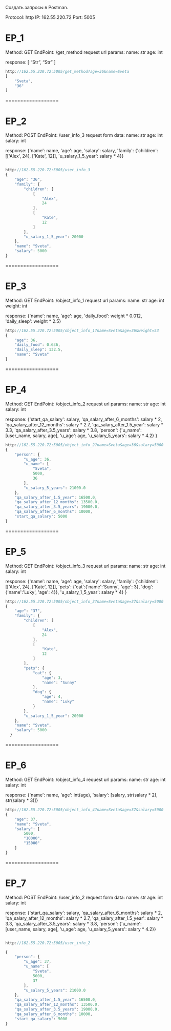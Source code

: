 Создать запросы в Postman.

Protocol: http
IP: 162.55.220.72
Port: 5005

# EP_1
Method: GET
EndPoint: /get_method
request url params: 
 name: str
 age: int

response: 
[
    “Str”,
    “Str”
]
```javascript
http://162.55.220.72:5005/get_method?age=36&name=Sveta
[
    "Sveta",
    "36"
]
```
==================

# EP_2
Method: POST
EndPoint: /user_info_3
request form data: 
 name: str
 age: int
 salary: int

response: 
{'name': name,
          'age': age,
          'salary': salary,
          'family': {'children': [['Alex', 24], ['Kate', 12]],
                     'u_salary_1_5_year': salary * 4}}


```javascript

http://162.55.220.72:5005/user_info_3
{
    "age": "36",
    "family": {
        "children": [
            [
                "Alex",
                24
            ],
            [
                "Kate",
                12
            ]
        ],
        "u_salary_1_5_year": 20000
    },
    "name": "Sveta",
    "salary": 5000
}
```

==================

# EP_3
Method: GET
EndPoint: /object_info_1
request url params: 
 name: str
 age: int
 weight: int

response: 
{'name': name,
          'age': age,
          'daily_food': weight * 0.012,
          'daily_sleep': weight * 2.5}

```javascript
http://162.55.220.72:5005/object_info_1?name=Sveta&age=36&weight=53
{
    "age": 36,
    "daily_food": 0.636,
    "daily_sleep": 132.5,
    "name": "Sveta"
}
```
==================

# EP_4
Method: GET
EndPoint: /object_info_2
request url params: 
 name: str
 age: int
 salary: int

response: 
{'start_qa_salary': salary,
          'qa_salary_after_6_months': salary * 2,
          'qa_salary_after_12_months': salary * 2.7,
          'qa_salary_after_1.5_year': salary * 3.3,
          'qa_salary_after_3.5_years': salary * 3.8,
          'person': {'u_name': [user_name, salary, age],
                     'u_age': age,
                     'u_salary_5_years': salary * 4.2}
          }

```javascript
http://162.55.220.72:5005/object_info_2?name=Sveta&age=36&salary=5000
{
    "person": {
        "u_age": 36,
        "u_name": [
            "Sveta",
            5000,
            36
        ],
        "u_salary_5_years": 21000.0
    },
    "qa_salary_after_1.5_year": 16500.0,
    "qa_salary_after_12_months": 13500.0,
    "qa_salary_after_3.5_years": 19000.0,
    "qa_salary_after_6_months": 10000,
    "start_qa_salary": 5000
}
```
==================

# EP_5
Method: GET
EndPoint: /object_info_3
request url params: 
 name: str
 age: int
 salary: int

response: 
{'name': name,
          'age': age,
          'salary': salary,
          'family': {'children': [['Alex', 24], ['Kate', 12]],
                     'pets': {'cat':{'name':'Sunny',
                                     'age': 3},
                              'dog':{'name':'Luky',
                                     'age': 4}},
                     'u_salary_1_5_year': salary * 4}
          }

```javascript
http://162.55.220.72:5005/object_info_3?name=Sveta&age=37&salary=5000
{
    "age": "37",
    "family": {
        "children": [
            [
                "Alex",
                24
            ],
            [
                "Kate",
                12
            ]
        ],
        "pets": {
            "cat": {
                "age": 3,
                "name": "Sunny"
            },
            "dog": {
                "age": 4,
                "name": "Luky"
            }
        },
        "u_salary_1_5_year": 20000
    },
    "name": "Sveta",
    "salary": 5000
  }
```
==================

# EP_6
Method: GET
EndPoint: /object_info_4
request url params: 
 name: str
 age: int
 salary: int

response: 
{'name': name,
          'age': int(age),
          'salary': [salary, str(salary * 2), str(salary * 3)]}

```javascript
http://162.55.220.72:5005/object_info_4?name=Sveta&age=37&salary=5000
{
    "age": 37,
    "name": "Sveta",
    "salary": [
        5000,
        "10000",
        "15000"
    ]
}
```
==================

# EP_7
Method: POST
EndPoint: /user_info_2
request form data: 
 name: str
 age: int
 salary: int

response: 
{'start_qa_salary': salary,
          'qa_salary_after_6_months': salary * 2,
          'qa_salary_after_12_months': salary * 2.7,
          'qa_salary_after_1.5_year': salary * 3.3,
          'qa_salary_after_3.5_years': salary * 3.8,
          'person': {'u_name': [user_name, salary, age],
                     'u_age': age,
                     'u_salary_5_years': salary * 4.2}}

```javascript

http://162.55.220.72:5005/user_info_2

{
    "person": {
        "u_age": 37,
        "u_name": [
            "Sveta",
            5000,
            37
        ],
        "u_salary_5_years": 21000.0
    },
    "qa_salary_after_1.5_year": 16500.0,
    "qa_salary_after_12_months": 13500.0,
    "qa_salary_after_3.5_years": 19000.0,
    "qa_salary_after_6_months": 10000,
    "start_qa_salary": 5000
}
```